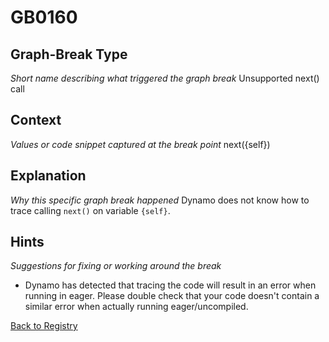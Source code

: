 # GB0160

## Graph-Break Type
*Short name describing what triggered the graph break*
Unsupported next() call

## Context
*Values or code snippet captured at the break point*
next({self})

## Explanation
*Why this specific graph break happened*
Dynamo does not know how to trace calling `next()` on variable `{self}`.

## Hints
*Suggestions for fixing or working around the break*
- Dynamo has detected that tracing the code will result in an error when running in eager. Please double check that your code doesn't contain a similar error when actually running eager/uncompiled.



[Back to Registry](../index.md)
